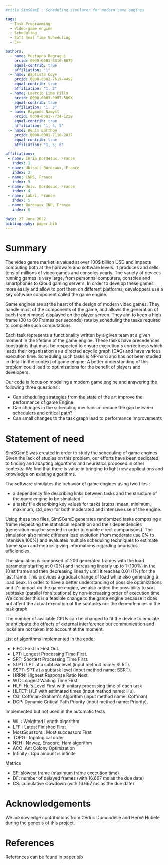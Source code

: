 ```yaml
---
#title SimSGamE : Scheduling simulator for modern game engines

tags:
  - Task Programming
  - Video-game engine
  - Scheduling
  - Soft Real Time Scheduling
  - C++

authors:
  - name: Mustapha Regragui
    orcid: 0000-0001-6316-8079
    equal-contrib: true
    affiliation: "1"
  - name: Baptiste Coye
    orcid: 0000-0002-7619-4492
    equal-contrib: true 
    affiliation: "1, 2"
  - name: Laercio Lima Pilla
    orcid: 0000-0003-0997-586X
    equal-contrib: true 
    affiliation: "1, 3"
  - name: Raymond Namyst
    orcid: 0000-0001-7734-1259
    equal-contrib: true
    affiliation: "1, 4, 5"
  - name: Denis Barthou
    orcid: 0000-0001-7110-2037
    equal-contrib: true
    affiliation: "1, 5, 6"

affiliations:
 - name: Inria Bordeaux, France
   index: 1
 - name: Ubisoft Bordeaux, France
   index: 2
 - name: CNRS, France
   index: 3
 - name: Univ. Bordeaux, France
   index: 4
 - name: Labri, France
   index: 5
 - name: Bordeaux INP, France
   index: 6
   
date: 27 June 2022
bibliography: paper.bib
---
```


# Summary

The video game market is valued at over 100$ billion USD and impacts computing both at the hardware and software levels. It produces and sells tens of millions of video games and consoles yearly.
The variety of devices running games is very large, from personnal computers, consoles and smartphones to Cloud gaming servers.
In order to develop these games more easily and allow to port them on different platforms, developpers use a key software component called the game engine.

Game engines are at the heart of the design of modern video games. They handle most of the components of the game, and allows the generation of each frame(image) displayed on the player screen. They aim to keep a high frame (30 to 60 Frames per seconds) rate by scheduling the tasks required to complete such computations.

Each task represents a functionality written by a given team at a given moment in the lifetime of the game engine. These tasks have precedences constraints that must be respected to ensure execution's correctness which leads their organisation as a directed acyclic graph (DAG) and have various execution time.
Scheduling such tasks is NP-hard and has not been studied in detail in the context of game engine. A better understanding of this problem could lead to optimizations for the benefit of players and developers.

Our code is focus on modeling a modern game engine and answering the following three questions : 
- Can scheduling strategies from the state of the art improve the performance of game Engine
- Can changes in the scheduling mechanism reduce the gap between schedulers and critical path?
- Can small changes to the task graph lead to performance improvements


# Statement of need

SimSGamE was created in order to study the scheduling of game engines. Given the lack of studies on this problem, our efforts have been dedicated to finding and adapting algorithms and heuristics proposed in other contexts. We find that there is value in bringing to light new applications and knowledge on existing algorithms.

The software simulates the behavior of game engines using two files : 

- a dependency file describing links between tasks and the structure of the game engine to be simulated
- a tasks file describing key values for tasks (steps, mean, minimum, maximum, std_dev) for both moderated and intensive use of the engine.

Using these two files, SimSGamE generates randomized tasks composing a frame respecting the statistical repartition and their dependencies (generation may be seeded in order to enable direct comparisons). The simulation also mimic different load evolution (from moderate use 0% to intensive 100%) and evaluates multiple scheduling techniques to estimate frame span and metrics giving informations regarding heuristics efficiencies.

The simulation is composed of 200 generated frames with the load parameter starting at 0 (0%) and increasing linearly up to 1 (100%) in the 101st frame and then decreasing linearly until it reaches 0.01 (1%) for the last frame. This provides a gradual change of load while also generating a load peak. In order to have a better understanding of possible optimizations and it's impact on the game engine, we also added the possibility to sort subtasks (parallel for situations) by non-increasing order of execution time. We consider this is a feasible change to the game engine because it does not affect the actual execution of the subtasks nor the dependencies in the task graph.

The number of available CPUs can be changed to fit the device to emulate or anticipate the effects of external interference but communication and locks are not taken into account at the moment. 


List of algorithms implemented in the code: 

- FIFO: First In First Out.
- LPT: Longest Processing Time First.
- SPT: Shortest Processing Time First.
- SLPT: LPT at a subtask level (input method name: SLRT).
- SSPT: SPT at a subtask level (input method name: SSRT).
- HRRN: Highest Response Ratio Next.
- WT: Longest Waiting Time First.
- HLF: Hu's Level First with unitary processing time of each task
- HLFET: HLF with estimated times (input method name: Hu).
- CG: Coffman-Graham's Algorithm (input method name: Coffman).
- DCP: Dynamic Critical Path Priority (input method name: Priority).

Implemented but not used in the automatic tests

- WL : Weighted Length algorithm
- LFF : Latest Finished First
- MostScussors : Most successors First
- TOPO : topological order
- NEH : Nawaz, Enscore, Ham algorithm
- ACO: Ant Colony Optimization
- Infinity : Cpu amount is infinite

Metrics

- SF: slowest frame (maximum frame execution time)
- DF: number of delayed frames (with 16.667 ms as the due date)
- CS: cumulative slowdown (with 16.667 ms as the due date)

# Acknowledgements

We acknowledge contributions from Cédric Dumondelle and Hervé Hubele during the genesis of this project.

# References

References can be found in paper.bib
